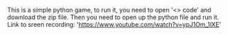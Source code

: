 This is a simple python game,
to run it, you need to open '<> code' and download the zip file.
Then you need to open up the python file and run it.
Link to sreen recording: 'https://www.youtube.com/watch?v=ypJ1Om_1lXE'
